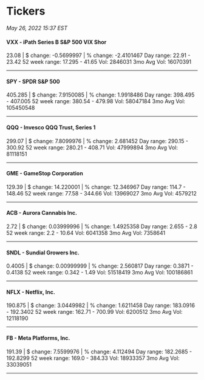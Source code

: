 # Tickers
*May 26, 2022 15:37 EST*

#### VXX - iPath Series B S&P 500 VIX Shor
23.08 | $ change: -0.5699997 | % change: -2.4101467
Day range: 22.91 - 23.42 52 week range: 17.295 - 41.65
Vol: 2846031 3mo Avg Vol: 16070391

---

#### SPY - SPDR S&P 500
405.285 | $ change: 7.9150085 | % change: 1.9918486
Day range: 398.495 - 407.005 52 week range: 380.54 - 479.98
Vol: 58047184 3mo Avg Vol: 105450548

---

#### QQQ - Invesco QQQ Trust, Series 1
299.07 | $ change: 7.8099976 | % change: 2.681452
Day range: 290.15 - 300.92 52 week range: 280.21 - 408.71
Vol: 47999894 3mo Avg Vol: 81118151

---

#### GME - GameStop Corporation
129.39 | $ change: 14.220001 | % change: 12.346967
Day range: 114.7 - 148.46 52 week range: 77.58 - 344.66
Vol: 13969027 3mo Avg Vol: 4579212

---

#### ACB - Aurora Cannabis Inc.
2.72 | $ change: 0.03999996 | % change: 1.4925358
Day range: 2.655 - 2.8 52 week range: 2.2 - 10.64
Vol: 6041358 3mo Avg Vol: 7358641

---

#### SNDL - Sundial Growers Inc.
0.4005 | $ change: 0.00999999 | % change: 2.560817
Day range: 0.3871 - 0.4138 52 week range: 0.342 - 1.49
Vol: 51518419 3mo Avg Vol: 100186861

---

#### NFLX - Netflix, Inc.
190.875 | $ change: 3.0449982 | % change: 1.6211458
Day range: 183.0916 - 192.3402 52 week range: 162.71 - 700.99
Vol: 6200512 3mo Avg Vol: 12118190

---

#### FB - Meta Platforms, Inc.
191.39 | $ change: 7.5599976 | % change: 4.112494
Day range: 182.2685 - 192.8299 52 week range: 169.0 - 384.33
Vol: 18933357 3mo Avg Vol: 33039051

---

